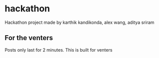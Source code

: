 # hackathon
Hackathon project made by karthik kandikonda, alex wang, aditya sriram

## For the venters
Posts only last for 2 minutes. This is built for venters
